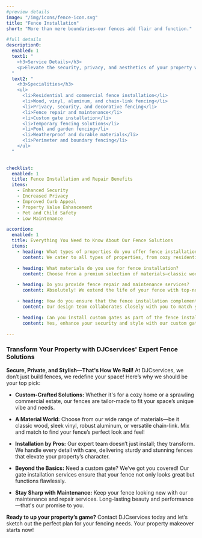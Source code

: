 ```yaml
---
#preview details
image: "/img/icons/fence-icon.svg"
title: "Fence Installation"
short: "More than mere boundaries—our fences add flair and function."

#full details
description0:
  enabled: 1
  text1: "
    <h3>Service Details</h3>
    <p>Elevate the security, privacy, and aesthetics of your property with our professional fence installation and repair services at DJCservices. Whether you're looking to define your property boundaries, keep pets safe, or enhance curb appeal, our skilled team is here to provide tailored solutions to meet your needs. From initial consultation and design to installation and maintenance, we manage every aspect of your fence project with precision and expertise. With a variety of materials, styles, and finishes to choose from, we ensure durable and attractive fences that complement your property and exceed your expectations.</p>
  "
  text2: "
    <h3>Specialities</h3>
    <ul>
      <li>Residential and commercial fence installation</li>
      <li>Wood, vinyl, aluminum, and chain-link fencing</li>
      <li>Privacy, security, and decorative fencing</li>
      <li>Fence repair and maintenance</li>
      <li>Custom gate installation</li>
      <li>Temporary fencing solutions</li>
      <li>Pool and garden fencing</li>
      <li>Weatherproof and durable materials</li>
      <li>Perimeter and boundary fencing</li>
    </ul>
  "
       

checklist:
  enabled: 1
  title: Fence Installation and Repair Benefits
  items:
    - Enhanced Security
    - Increased Privacy
    - Improved Curb Appeal
    - Property Value Enhancement
    - Pet and Child Safety
    - Low Maintenance

accordion:
  enabled: 1
  title: Everything You Need to Know About Our Fence Solutions
  items:
    - heading: What types of properties do you offer fence installation services for?
      content: We cater to all types of properties, from cozy residential homes to expansive commercial spaces. Our solutions are customized to perfectly align with your specific needs and aesthetic desires.

    - heading: What materials do you use for fence installation?
      content: Choose from a premium selection of materials—classic wood, elegant vinyl, sturdy aluminum, or practical chain-link. Each option is designed to offer unique benefits and suit various styles and requirements.

    - heading: Do you provide fence repair and maintenance services?
      content: Absolutely! We extend the life of your fence with top-notch repair and regular maintenance services, ensuring your investment remains strong, functional, and beautiful for years to come.

    - heading: How do you ensure that the fence installation complements the property's aesthetics?
      content: Our design team collaborates closely with you to match your vision and property style, guaranteeing that each installation elevates your space's overall charm and character.

    - heading: Can you install custom gates as part of the fence installation project?
      content: Yes, enhance your security and style with our custom gate installation services. We integrate sleek, functional gates that complement your fencing, boosting both accessibility and allure.

---
```


### Transform Your Property with DJCservices' Expert Fence Solutions

**Secure, Private, and Stylish—That's How We Roll!** At DJCservices, we don’t just build fences, we redefine your space! Here’s why we should be your top pick:

- **Custom-Crafted Solutions:** Whether it's for a cozy home or a sprawling commercial estate, our fences are tailor-made to fit your space’s unique vibe and needs.

- **A Material World:** Choose from our wide range of materials—be it classic wood, sleek vinyl, robust aluminum, or versatile chain-link. Mix and match to find your fence’s perfect look and feel!

- **Installation by Pros:** Our expert team doesn’t just install; they transform. We handle every detail with care, delivering sturdy and stunning fences that elevate your property’s character.

- **Beyond the Basics:** Need a custom gate? We’ve got you covered! Our gate installation services ensure that your fence not only looks great but functions flawlessly.

- **Stay Sharp with Maintenance:** Keep your fence looking new with our maintenance and repair services. Long-lasting beauty and performance—that's our promise to you.

**Ready to up your property’s game?** Contact DJCservices today and let’s sketch out the perfect plan for your fencing needs. Your property makeover starts now!
